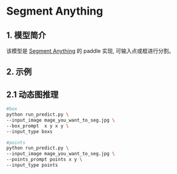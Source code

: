 # Segment Anything

## 1. 模型简介

该模型是 [Segment Anything](https://ai.facebook.com/research/publications/segment-anything/) 的 paddle 实现, 可输入点或框进行分割。



## 2. 示例

## 2.1 动态图推理
```bash
#box
python run_predict.py \
--input_image mage_you_want_to_seg.jpg \
--box_prompt  x y x y \
--input_type boxs

#points
python run_predict.py \
--input_image mage_you_want_to_seg.jpg \
--points_prompt points x y \
--input_type points
```
